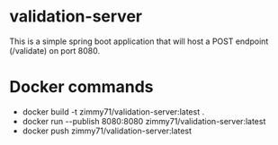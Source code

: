 # validation-server

This is a simple spring boot application that will host a POST endpoint (/validate) on port 8080.

# Docker commands
- docker build -t zimmy71/validation-server:latest .
- docker run --publish 8080:8080 zimmy71/validation-server:latest
- docker push zimmy71/validation-server:latest